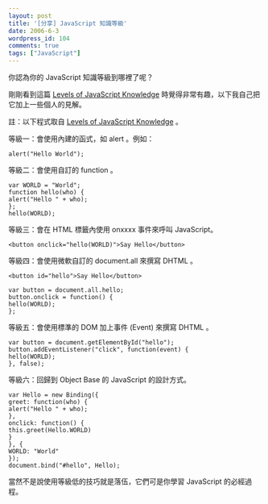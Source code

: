 ```yaml
---
layout: post
title: '[分享] JavaScript 知識等級'
date: 2006-6-3
wordpress_id: 104
comments: true
tags: ["JavaScript"]
---
```


你認為你的 JavaScript 知識等級到哪裡了呢？

剛剛看到這篇 [Levels of JavaScript Knowledge](http://dean.edwards.name/weblog/2006/06/levels/) 時覺得非常有趣，以下我自己把它加上一些個人的見解。

<!--more-->

註：以下程式取自 [Levels of JavaScript Knowledge](http://dean.edwards.name/weblog/2006/06/levels/) 。 

等級一：會使用內建的函式，如 alert 。例如：

```
alert("Hello World");

```

等級二：會使用自訂的 function 。 

```
var WORLD = "World";
function hello(who) {
alert("Hello " + who);
};
hello(WORLD);

```

等級三：會在 HTML 標籤內使用 onxxxx 事件來呼叫 JavaScript。 

```
<button onclick="hello(WORLD)">Say Hello</button>

```

等級四：會使用微軟自訂的 document.all 來撰寫 DHTML 。 

```
<button id="hello">Say Hello</button>

```

```
var button = document.all.hello;
button.onclick = function() {
hello(WORLD);
};

```

等級五：會使用標準的 DOM 加上事件 (Event) 來撰寫 DHTML 。

```
var button = document.getElementById("hello");
button.addEventListener("click", function(event) {
hello(WORLD);
}, false);

```

等級六：回歸到 Object Base 的 JavaScript 的設計方式。

```
var Hello = new Binding({
greet: function(who) {
alert("Hello " + who);
},
onclick: function() {
this.greet(Hello.WORLD)
}
}, {
WORLD: "World"
});
document.bind("#hello", Hello);

```

當然不是說使用等級低的技巧就是落伍，它們可是你學習 JavaScript 的必經過程。
